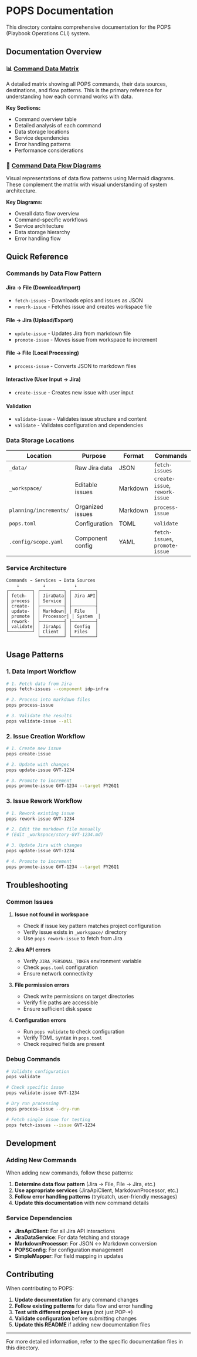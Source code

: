 # POPS Documentation

This directory contains comprehensive documentation for the POPS (Playbook Operations CLI) system.

## Documentation Overview

### 📊 [Command Data Matrix](./command-data-matrix.md)
A detailed matrix showing all POPS commands, their data sources, destinations, and flow patterns. This is the primary reference for understanding how each command works with data.

**Key Sections:**
- Command overview table
- Detailed analysis of each command
- Data storage locations
- Service dependencies
- Error handling patterns
- Performance considerations

### 🔄 [Command Data Flow Diagrams](./command-data-flow.md)
Visual representations of data flow patterns using Mermaid diagrams. These complement the matrix with visual understanding of system architecture.

**Key Diagrams:**
- Overall data flow overview
- Command-specific workflows
- Service architecture
- Data storage hierarchy
- Error handling flow

## Quick Reference

### Commands by Data Flow Pattern

#### Jira → File (Download/Import)
- `fetch-issues` - Downloads epics and issues as JSON
- `rework-issue` - Fetches issue and creates workspace file

#### File → Jira (Upload/Export)
- `update-issue` - Updates Jira from markdown file
- `promote-issue` - Moves issue from workspace to increment

#### File → File (Local Processing)
- `process-issue` - Converts JSON to markdown files

#### Interactive (User Input → Jira)
- `create-issue` - Creates new issue with user input

#### Validation
- `validate-issue` - Validates issue structure and content
- `validate` - Validates configuration and dependencies

### Data Storage Locations

| Location | Purpose | Format | Commands |
|----------|---------|--------|----------|
| `_data/` | Raw Jira data | JSON | `fetch-issues` |
| `_workspace/` | Editable issues | Markdown | `create-issue`, `rework-issue` |
| `planning/increments/` | Organized issues | Markdown | `process-issue` |
| `pops.toml` | Configuration | TOML | `validate` |
| `.config/scope.yaml` | Component config | YAML | `fetch-issues`, `promote-issue` |

### Service Architecture

```
Commands → Services → Data Sources
    ↓         ↓           ↓
┌─────────┐ ┌─────────┐ ┌─────────┐
│ fetch-  │ │ JiraData│ │ Jira API│
│ process │ │ Service │ │         │
│ create- │ ├─────────┤ ├─────────┤
│ update- │ │ Markdown│ │ File    │
│ promote │ │ Processor│ │ System  │
│ rework- │ ├─────────┤ ├─────────┤
│ validate│ │ JiraApi │ │ Config  │
└─────────┘ │ Client  │ │ Files   │
            └─────────┘ └─────────┘
```

## Usage Patterns

### 1. Data Import Workflow
```bash
# 1. Fetch data from Jira
pops fetch-issues --component idp-infra

# 2. Process into markdown files
pops process-issue

# 3. Validate the results
pops validate-issue --all
```

### 2. Issue Creation Workflow
```bash
# 1. Create new issue
pops create-issue

# 2. Update with changes
pops update-issue GVT-1234

# 3. Promote to increment
pops promote-issue GVT-1234 --target FY26Q1
```

### 3. Issue Rework Workflow
```bash
# 1. Rework existing issue
pops rework-issue GVT-1234

# 2. Edit the markdown file manually
# (Edit _workspace/story-GVT-1234.md)

# 3. Update Jira with changes
pops update-issue GVT-1234

# 4. Promote to increment
pops promote-issue GVT-1234 --target FY26Q1
```

## Troubleshooting

### Common Issues

1. **Issue not found in workspace**
   - Check if issue key pattern matches project configuration
   - Verify issue exists in `_workspace/` directory
   - Use `pops rework-issue` to fetch from Jira

2. **Jira API errors**
   - Verify `JIRA_PERSONAL_TOKEN` environment variable
   - Check `pops.toml` configuration
   - Ensure network connectivity

3. **File permission errors**
   - Check write permissions on target directories
   - Verify file paths are accessible
   - Ensure sufficient disk space

4. **Configuration errors**
   - Run `pops validate` to check configuration
   - Verify TOML syntax in `pops.toml`
   - Check required fields are present

### Debug Commands

```bash
# Validate configuration
pops validate

# Check specific issue
pops validate-issue GVT-1234

# Dry run processing
pops process-issue --dry-run

# Fetch single issue for testing
pops fetch-issues --issue GVT-1234
```

## Development

### Adding New Commands

When adding new commands, follow these patterns:

1. **Determine data flow pattern** (Jira → File, File → Jira, etc.)
2. **Use appropriate services** (JiraApiClient, MarkdownProcessor, etc.)
3. **Follow error handling patterns** (try/catch, user-friendly messages)
4. **Update this documentation** with new command details

### Service Dependencies

- **JiraApiClient**: For all Jira API interactions
- **JiraDataService**: For data fetching and storage
- **MarkdownProcessor**: For JSON ↔ Markdown conversion
- **POPSConfig**: For configuration management
- **SimpleMapper**: For field mapping in updates

## Contributing

When contributing to POPS:

1. **Update documentation** for any command changes
2. **Follow existing patterns** for data flow and error handling
3. **Test with different project keys** (not just POP-*)
4. **Validate configuration** before submitting changes
5. **Update this README** if adding new documentation files

---

For more detailed information, refer to the specific documentation files in this directory.
